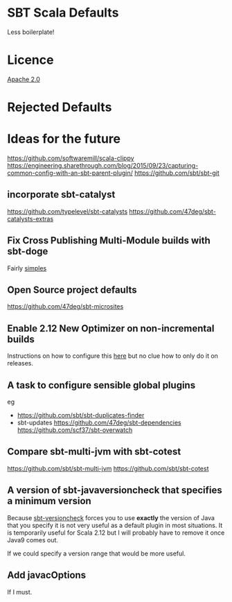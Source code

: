 # SBT Scala Defaults

Less boilerplate!

# Licence

[Apache 2.0][LICENCE]

# Rejected Defaults

# Ideas for the future

https://github.com/softwaremill/scala-clippy
https://engineering.sharethrough.com/blog/2015/09/23/capturing-common-config-with-an-sbt-parent-plugin/
https://github.com/sbt/sbt-git

## incorporate sbt-catalyst

https://github.com/typelevel/sbt-catalysts
https://github.com/47deg/sbt-catalysts-extras

## Fix Cross Publishing Multi-Module builds with sbt-doge

Fairly [simples][sbt-doge]

## Open Source project defaults

https://github.com/47deg/sbt-microsites

## Enable 2.12 New Optimizer on non-incremental builds

Instructions on how to configure this [here][212-new-optimizer] but no clue how to only do it on releases.

## A task to configure sensible global plugins

eg

- https://github.com/sbt/sbt-duplicates-finder
- sbt-updates
https://github.com/47deg/sbt-dependencies
https://github.com/scf37/sbt-overwatch

## Compare sbt-multi-jvm with sbt-cotest

https://github.com/sbt/sbt-multi-jvm
https://github.com/sbt/sbt-cotest


## A version of sbt-javaversioncheck that specifies a minimum version

Because [sbt-versioncheck] forces you to use **exactly** the version of Java that you specify it is not very useful as a default plugin in most situations. It is temporarily useful for Scala 2.12 but I will probably have to remove it once Java9 comes out. 

If we could specify a version range that would be more useful.

## Add javacOptions

If I must.

[LICENCE]: https://github.com/caoilte/sbt-import-scala-files/blob/master/LICENCE "Licence"
[212-new-optimizer]: http://scala-lang.org/news/2.12.0#new-optimizer "Scala 2.12 New Optimizer"
[sbt-versioncheck]: https://github.com/sbt/sbt-javaversioncheck/ "sbt-javaversioncheck"
[sbt-doge]:   "sbt-doge"
